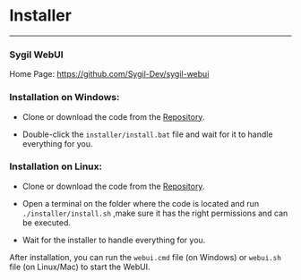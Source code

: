# Installer

---

### Sygil WebUI

Home Page: https://github.com/Sygil-Dev/sygil-webui

### Installation on Windows:

- Clone or download the code from the [Repository](https://github.com/Sygil-Dev/sygil-webui).

- Double-click the `installer/install.bat` file and wait for it to handle everything for you. 

### Installation on Linux:

- Clone or download the code from the [Repository](https://github.com/Sygil-Dev/sygil-webui).

- Open a terminal on the folder where the code is located and run `./installer/install.sh` ,make sure it has the right permissions and can be executed.

- Wait for the installer to handle everything for you.

After installation, you can run the `webui.cmd` file (on Windows) or `webui.sh` file (on Linux/Mac) to start the WebUI.